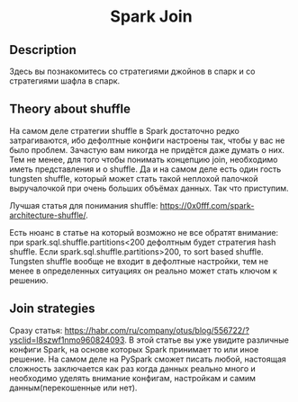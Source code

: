 <h1 align="center">Spark Join</h1>


## Description

Здесь вы познакомитесь со стратегиями джойнов в спарк и со стратегиями шафла в спарк.


## Theory about shuffle 

На самом деле стратегии shuffle в Spark достаточно редко затрагиваются, ибо дефолтные конфиги настроены так, чтобы у вас не было проблем. Зачастую вам никогда
не придётся даже думать о них. Тем не менее, для того чтобы понимать концепцию join, необходимо иметь представления и о shuffle. Да и на самом деле
есть один гость tungsten shuffle, который может стать такой неплохой палочкой выручалочкой при очень больших объёмах данных. Так что приступим.

Лучшая статья для понимания shuffle: https://0x0fff.com/spark-architecture-shuffle/.

Есть нюанс в статье на который возможно не все обратят внимание: при spark.sql.shuffle.partitions<200 дефолтным будет стратегия hash shuffle. Если 
spark.sql.shuffle.partitions>200, то sort based shuffle. Tungsten shuffle вообще не входит в дефолтные настройки, тем не менее в определенных ситуациях
он реально может стать ключом к решению.


## Join strategies

Сразу статья: https://habr.com/ru/company/otus/blog/556722/?ysclid=l8szwf1nmo960824093.
В этой статье вы уже увидите различные конфиги Spark, на основе которых Spark принимает то или иное решение. На самом деле на PySpark сможет писать любой,
настоящая сложность заключается как раз когда данных реально много и необходимо уделять внимание конфигам, настройкам и самим данным(перекошенные или нет).

